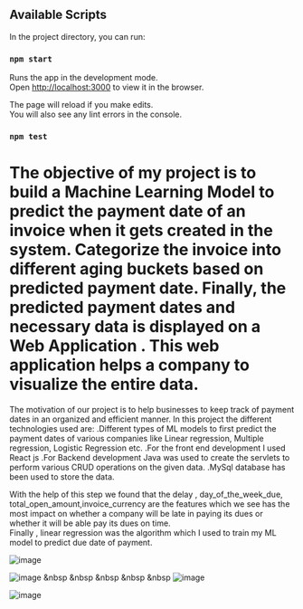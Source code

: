 

## Available Scripts

In the project directory, you can run:

### `npm start`

Runs the app in the development mode.\
Open [http://localhost:3000](http://localhost:3000) to view it in the browser.

The page will reload if you make edits.\
You will also see any lint errors in the console.

### `npm test`

# The objective of my project is to  build a Machine Learning Model to predict the payment date of an invoice when it gets created in the system. Categorize the invoice   into different aging buckets based on predicted payment date. Finally, the predicted payment dates and necessary data is displayed on a Web Application . This web   application helps a company to visualize the entire data.
The motivation of our project is to help businesses to keep track of payment dates in an organized and efficient manner.
In this project the different technologies used are:
   .Different types of ML models to first predict the payment dates of various companies like Linear regression, Multiple regression, Logistic Regression etc.
   .For the front end development I used React js 
   .For Backend development Java was used to create the servlets to perform various CRUD operations on the given data. 
   .MySql  database has been used to store the data.




With the help of this step we found that the delay , day_of_the_week_due, total_open_amount,invoice_currency are the  features which we see has the most impact on whether a company will be late in paying its dues or whether it will be able pay its dues on time.  
Finally , linear regression was the algorithm which I used to train my  ML model to predict due date of payment. 

![image](https://user-images.githubusercontent.com/63975935/120331837-d1644c80-c30b-11eb-92b5-fe92cbd775ae.png)

![image](https://user-images.githubusercontent.com/63975935/120331910-e04aff00-c30b-11eb-891b-f4100e65194f.png)    &nbsp  &nbsp  &nbsp &nbsp &nbsp ![image](https://user-images.githubusercontent.com/63975935/120331966-eb059400-c30b-11eb-80d1-64ba4df58cc1.png)

![image](https://user-images.githubusercontent.com/63975935/120332415-594a5680-c30c-11eb-8d30-17f562bd2045.png)

